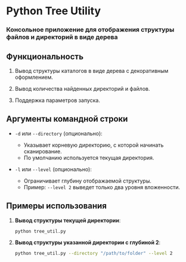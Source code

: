 # **Python Tree Utility**

### Консольное приложение для отображения структуры файлов и директорий в виде дерева

## **Функциональность**

1. Вывод структуры каталогов в виде дерева с декоративным оформлением.

2. Вывод количества найденных директорий и файлов.

3. Поддержка параметров запуска.

## **Аргументы командной строки**

- `-d` или `--directory` (опционально):
  - Указывает корневую директорию, с которой начинать сканирование.
  - По умолчанию используется текущая директория.

- `-l` или `--level` (опционально):
  - Ограничивает глубину отображаемой структуры.
  - Пример: `--level 2` выведет только два уровня вложенности.

## **Примеры использования**
1. **Вывод структуры текущей директории**:
     ```bash
     python tree_util.py
     ```
   
2. **Вывод структуры указанной директории с глубиной 2**:
    ```bash
    python tree_util.py --directory "/path/to/folder" --level 2
    ```
